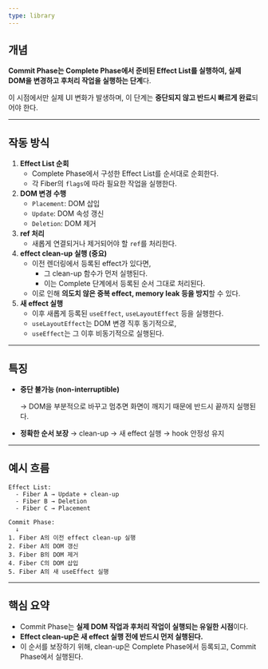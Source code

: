 ```yaml
---
type: library
---
```

## 개념

**Commit Phase는 Complete Phase에서 준비된 Effect List를 실행하여, 실제 DOM을 변경하고 후처리 작업을 실행하는 단계**다.

이 시점에서만 실제 UI 변화가 발생하며, 이 단계는 **중단되지 않고 반드시 빠르게 완료**되어야 한다.

---

## 작동 방식

1. **Effect List 순회**
    - Complete Phase에서 구성한 Effect List를 순서대로 순회한다.
    - 각 Fiber의 `flags`에 따라 필요한 작업을 실행한다.
2. **DOM 변경 수행**
    - `Placement`: DOM 삽입
    - `Update`: DOM 속성 갱신
    - `Deletion`: DOM 제거
3. **ref 처리**
    - 새롭게 연결되거나 제거되어야 할 `ref`를 처리한다.
4. **effect clean-up 실행 (중요)**
    - 이전 렌더링에서 등록된 effect가 있다면,
        - 그 clean-up 함수가 먼저 실행된다.
        - 이는 Complete 단계에서 등록된 순서 그대로 처리된다.
    - 이로 인해 **의도치 않은 중복 effect, memory leak 등을 방지**할 수 있다.
5. **새 effect 실행**
    - 이후 새롭게 등록된 `useEffect`, `useLayoutEffect` 등을 실행한다.
    - `useLayoutEffect`는 DOM 변경 직후 동기적으로,
    - `useEffect`는 그 이후 비동기적으로 실행된다.

---

## 특징

- **중단 불가능 (non-interruptible)**
    
    → DOM을 부분적으로 바꾸고 멈추면 화면이 깨지기 때문에 반드시 끝까지 실행된다.
    
- **정확한 순서 보장** → clean-up → 새 effect 실행 → hook 안정성 유지
    

---

## 예시 흐름

```
Effect List:
  - Fiber A → Update + clean-up
  - Fiber B → Deletion
  - Fiber C → Placement

Commit Phase:
  ↓
1. Fiber A의 이전 effect clean-up 실행
2. Fiber A의 DOM 갱신
3. Fiber B의 DOM 제거
4. Fiber C의 DOM 삽입
5. Fiber A의 새 useEffect 실행

```

---

## 핵심 요약

- Commit Phase는 **실제 DOM 작업과 후처리 작업이 실행되는 유일한 시점**이다.
- **Effect clean-up은 새 effect 실행 전에 반드시 먼저 실행된다.**
- 이 순서를 보장하기 위해, clean-up은 Complete Phase에서 등록되고, Commit Phase에서 실행된다.